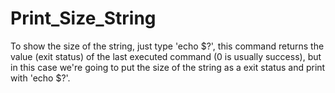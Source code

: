 # Print_Size_String

To show the size of the string, just type 'echo $?', this command returns the value (exit status) of the last executed command (0 is usually success), but in this case we're going to put the size of the string as a exit status and print with 'echo $?'.
